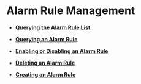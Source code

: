 # Alarm Rule Management<a name="EN-US_TOPIC_0171212619"></a>

-   **[Querying the Alarm Rule List](querying-the-alarm-rule-list.md)**  

-   **[Querying an Alarm Rule](querying-an-alarm-rule.md)**  

-   **[Enabling or Disabling an Alarm Rule](enabling-or-disabling-an-alarm-rule.md)**  

-   **[Deleting an Alarm Rule](deleting-an-alarm-rule.md)**  

-   **[Creating an Alarm Rule](creating-an-alarm-rule.md)**  


